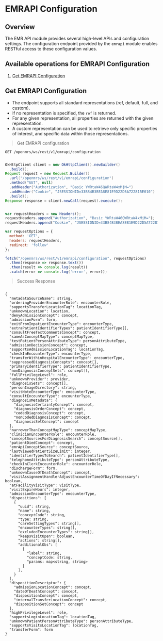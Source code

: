 # EMRAPI Configuration

## Overview
The EMR API module provides several high-level APIs and configuration settings.  The configuration endpoint provided by the `emrapi` module enables RESTful access to these configuration values.

## Available operations for EMRAPI Configuration

1. [Get EMRAPI Configuration](#get-emrapi-configuration)

## Get EMRAPI Configuration

* The endpoint supports all standard representations (ref, default, full, and custom).
* If no representation is specified, the `ref` is returned.
* For any given representation, all properties are returned with the given representation.
* A custom representation can be used to retrieve only specific properties of interest, and specific data within those representations.

> Get EMRAPI configuration

```shell
GET /openmrs/ws/rest/v1/emrapi/configuration
```

```java

OkHttpClient client = new OkHttpClient().newBuilder()
  .build();
Request request = new Request.Builder()
  .url("/openmrs/ws/rest/v1/emrapi/configuration")
  .method("GET", null)
  .addHeader("Authorization", "Basic YWRtaW46QWRtaW4xMjM=")
  .addHeader("Cookie", "JSESSIONID=33B84B3BEA8E81E9D22D5A722815E010")
  .build();
Response response = client.newCall(request).execute();

```

```javascript

var requestHeaders = new Headers();
requestHeaders.append("Authorization", "Basic YWRtaW46QWRtaW4xMjM=");
requestHeaders.append("Cookie", "JSESSIONID=33B84B3BEA8E81E9D22D5A722815E010");

var requestOptions = {
  method: 'GET',
  headers: requestHeaders,
  redirect: 'follow'
};

fetch("/openmrs/ws/rest/v1/emrapi/configuration", requestOptions)
  .then(response => response.text())
  .then(result => console.log(result))
  .catch(error => console.log('error', error));

```

> Success Response

```response

{
  "metadataSourceName": string,
  "orderingProviderEncounterRole": encounterRole,
  "supportsTransferLocationTag": locationTag,
  "unknownLocation": location,
  "denyAdmissionConcept": concept,
  "admissionForm": form,
  "exitFromInpatientEncounterType": encounterType,
  "extraPatientIdentifierTypes": patientIdentifierType[],
  "consultFreeTextCommentsConcept": concept,
  "sameAsConceptMapType": conceptMapType,
  "testPatientPersonAttributeType": personAttributeType,
  "admissionDecisionConcept": concept,
  "supportsAdmissionLocationTag": locationTag,
  "checkInEncounterType": encounterType,
  "transferWithinHospitalEncounterType": encounterType,
  "suppressedDiagnosisConcepts": concept[],
  "primaryIdentifierType": patientIdentifierType,
  "nonDiagnosisConceptSets": concept[],
  "fullPrivilegeLevel": role,
  "unknownProvider": provider,
  "diagnosisSets": concept[],
  "personImageDirectory": string,
  "visitNoteEncounterType": encounterType,
  "consultEncounterType": encounterType,
  "diagnosisMetadata": {
    "diagnosisCertaintyConcept": concept,
    "diagnosisOrderConcept": concept,
    "codedDiagnosisConcept": concept,
    "nonCodedDiagnosisConcept": concept,
    "diagnosisSetConcept": concept
  },
  "narrowerThanConceptMapType": conceptMapType,
  "clinicianEncounterRole": encounterRole,
  "conceptSourcesForDiagnosisSearch": conceptSource[],
  "patientDiedConcept": concept,
  "emrApiConceptSource": conceptSource,
  "lastViewedPatientSizeLimit": integer,
  "identifierTypesToSearch": patientIdentifierType[],
  "telephoneAttributeType": personAttributeType,
  "checkInClerkEncounterRole": encounterRole,
  "dischargeForm": form,
  "unknownCauseOfDeathConcept": concept,
  "visitAssignmentHandlerAdjustEncounterTimeOfDayIfNecessary": boolean,
  "atFacilityVisitType": visitType,
  "visitExpireHours": integer,
  "admissionEncounterType": encounterType,
  "dispositions": [
    {
      "uuid": string,
      "name": string,
      "conceptCode": string,
      "type: string,
      "careSettingTypes": string[],
      "encounterTypes": string[],
      "excludedEncounterTypes": string[],
	  "keepsVisitOpen": boolean,
	  "actions": string[],
	  "additionalObs": [
	    {
	      "label": string,
	      "conceptCode: string,
	      "params: map<string, string>
	    }
	  ],
    }
  ],
  "dispositionDescriptor": {
    "admissionLocationConcept": concept,
    "dateOfDeathConcept": concept,
    "dispositionConcept": concept,
    "internalTransferLocationConcept": concept,
    "dispositionSetConcept": concept
  },
  "highPrivilegeLevel": role,
  "supportsLoginLocationTag": locationTag,
  "unknownPatientPersonAttributeType": personAttributeType,
  "supportsVisitsLocationTag": locationTag,
  "transferForm": form
}
```